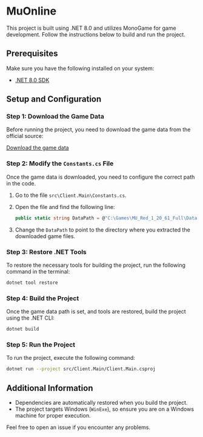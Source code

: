# MuOnline

This project is built using .NET 8.0 and utilizes MonoGame for game development. Follow the instructions below to build and run the project.

## Prerequisites

Make sure you have the following installed on your system:

- [.NET 8.0 SDK](https://dotnet.microsoft.com/en-us/download/dotnet/8.0)

## Setup and Configuration

### Step 1: Download the Game Data

Before running the project, you need to download the game data from the official source:

[Download the game data](http://full-wkr.mu.webzen.co.kr/muweb/full/MU_Red_1_20_61_Full.ex)

### Step 2: Modify the `Constants.cs` File

Once the game data is downloaded, you need to configure the correct path in the code.

1. Go to the file `src\Client.Main\Constants.cs`.
2. Open the file and find the following line:

    ```csharp
    public static string DataPath = @"C:\Games\MU_Red_1_20_61_Full\Data";
    ```

3. Change the `DataPath` to point to the directory where you extracted the downloaded game files.

### Step 3: Restore .NET Tools

To restore the necessary tools for building the project, run the following command in the terminal:

```bash
dotnet tool restore
```

### Step 4: Build the Project

Once the game data path is set, and tools are restored, build the project using the .NET CLI:

```bash
dotnet build
```

### Step 5: Run the Project

To run the project, execute the following command:

```bash
dotnet run --project src/Client.Main/Client.Main.csproj
```

## Additional Information

- Dependencies are automatically restored when you build the project.
- The project targets Windows (`WinExe`), so ensure you are on a Windows machine for proper execution.

Feel free to open an issue if you encounter any problems.